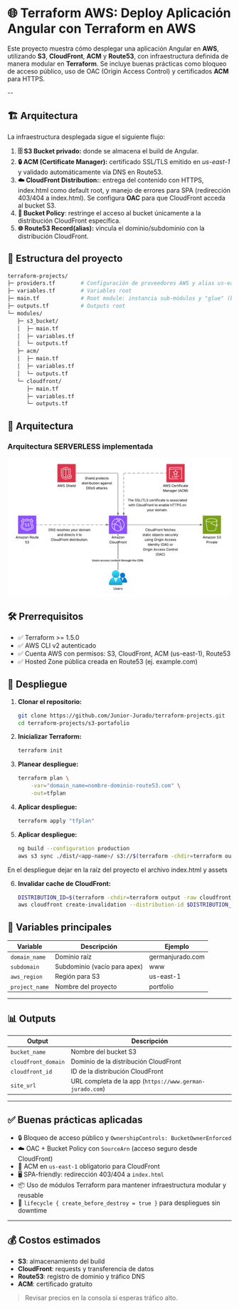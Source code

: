 # 🌐 Terraform AWS: Deploy Aplicación Angular con Terraform en AWS

Este proyecto muestra cómo desplegar una aplicación Angular en **AWS**, utilizando **S3**, **CloudFront**, **ACM** y **Route53**, con infraestructura definida de manera modular en **Terraform**. Se incluye buenas prácticas como bloqueo de acceso público, uso de OAC (Origin Access Control) y certificados **ACM** para HTTPS.

--

## 🏗️ Arquitectura 
La infraestructura desplegada sigue el siguiente flujo:

1. **🗄️ S3 Bucket privado:** donde se almacena el build de Angular.
2. **🔒 ACM (Certificate Manager):** certificado SSL/TLS emitido en *us-east-1* y validado automáticamente vía DNS en Route53.
3. **☁️ CloudFront Distribution:**: entrega del contenido con HTTPS, index.html como default root, y manejo de errores para SPA (redirección 403/404 a index.html). Se configura **OAC** para que CloudFront acceda al bucket S3.
4. **🔑 Bucket Policy**: restringe el acceso al bucket únicamente a la distribución CloudFront específica.
5. **🌐 Route53 Record(alias):** vincula el dominio/subdominio con la distribución CloudFront.

## 📂 Estructura del proyecto

```bash
terraform-projects/
├─ providers.tf        # Configuración de proveedores AWS y alias us-east-1
├─ variables.tf        # Variables root
├─ main.tf             # Root module: instancia sub-módulos y "glue" (bucket policy, Route53 alias)
├─ outputs.tf          # Outputs root
└─ modules/
   ├─ s3_bucket/
   │  ├─ main.tf
   │  ├─ variables.tf
   │  └─ outputs.tf
   ├─ acm/
   │  ├─ main.tf
   │  ├─ variables.tf
   │  └─ outputs.tf
   └─ cloudfront/
      ├─ main.tf
      ├─ variables.tf
      └─ outputs.tf
```

## 📸 Arquitectura

### Arquitectura SERVERLESS implementada
![Architecture](./assets/PortafolioTerraform.png)

## 🛠️ Prerrequisitos
* ✅ Terraform >= 1.5.0
* ✅ AWS CLI v2 autenticado
* ✅ Cuenta AWS con permisos: S3, CloudFront, ACM (us-east-1), Route53
* ✅ Hosted Zone pública creada en Route53 (ej. example.com)

## 🚀 Despliegue 
1. **Clonar el repositorio:**
	```bash
	git clone https://github.com/Junior-Jurado/terraform-projects.git
   	cd terraform-projects/s3-portafolio
	```

2. **Inicializar Terraform:**
	```bash
	terraform init
	```
3. **Planear despliegue:**
	```bash
	terraform plan \
		-var="domain_name=nombre-dominio-route53.com" \
		-out=tfplan
	```
4. **Aplicar despliegue:**
	```bash
	terraform apply "tfplan"
	```
5. **Aplicar despliegue:**
	```bash
	ng build --configuration production
	aws s3 sync ./dist/<app-name>/ s3://$(terraform -chdir=terraform output -raw bucket_name) --delete
	```
En el despliegue dejar en la raíz del proyecto el archivo index.html y assets

6. **Invalidar cache de CloudFront:**
	```bash
	DISTRIBUTION_ID=$(terraform -chdir=terraform output -raw cloudfront_id)
	aws cloudfront create-invalidation --distribution-id $DISTRIBUTION_ID --paths "/*"
	```

## 📝 Variables principales

| Variable           | Descripción                         | Ejemplo               |
|-------------------|------------------------------------|----------------------|
| `domain_name`      | Dominio raíz                        | germanjurado.com     |
| `subdomain`        | Subdominio (vacío para apex)        | www                  |
| `aws_region`       | Región para S3                      | us-east-1            |
| `project_name`     | Nombre del proyecto                 | portfolio            |

---

## 📊 Outputs

| Output                | Descripción                                           |
|-----------------------|------------------------------------------------------|
| `bucket_name`         | Nombre del bucket S3                                 |
| `cloudfront_domain`   | Dominio de la distribución CloudFront               |
| `cloudfront_id`       | ID de la distribución CloudFront                    |
| `site_url`            | URL completa de la app (`https://www.german-jurado.com`) |

---

## ✅ Buenas prácticas aplicadas

- 🔒 Bloqueo de acceso público y `OwnershipControls: BucketOwnerEnforced`  
- ☁️ OAC + Bucket Policy con `SourceArn` (acceso seguro desde CloudFront)  
- 🔐 ACM en `us-east-1` obligatorio para CloudFront  
- 🖥️ SPA-friendly: redirección 403/404 a `index.html`  
- 📦 Uso de módulos Terraform para mantener infraestructura modular y reusable  
- 🔄 `lifecycle { create_before_destroy = true }` para despliegues sin downtime  

---

## 💰 Costos estimados

- **S3**: almacenamiento del build  
- **CloudFront**: requests y transferencia de datos  
- **Route53**: registro de dominio y tráfico DNS  
- **ACM**: certificado gratuito  

> Revisar precios en la consola si esperas tráfico alto.
